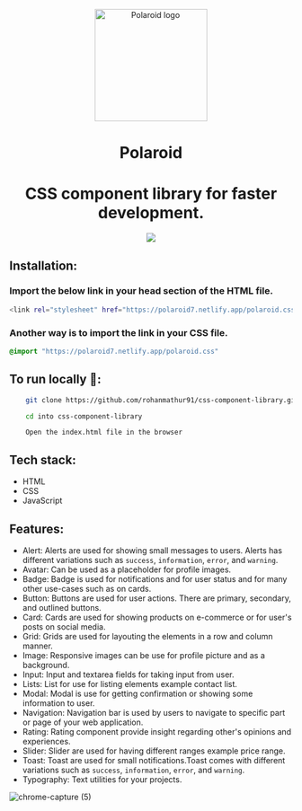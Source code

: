 <p align="center">
    <img width="200" height="200" src="https://user-images.githubusercontent.com/61556757/154894674-533890f1-b834-4332-af24-7f1d82d54ddf.svg" alt="Polaroid logo">
</p>
<h1 align="center">Polaroid</h1>

<h1 align="center">CSS component library for faster development.</h1>

<p align="center">
  <img src="https://api.netlify.com/api/v1/badges/17b53658-ec99-4ef9-843a-756f93ccf7c1/deploy-status">
</p>

## Installation:

### Import the below link in your head section of the HTML file.
```bash
<link rel="stylesheet" href="https://polaroid7.netlify.app/polaroid.css"/>
```

### Another way is to import the link in your CSS file.
```css
@import "https://polaroid7.netlify.app/polaroid.css"
```

## To run locally 🚀:

```sh
    git clone https://github.com/rohanmathur91/css-component-library.git
```
```sh
    cd into css-component-library
```
```
    Open the index.html file in the browser
```
    
## Tech stack:
 - HTML
 - CSS
 - JavaScript
    

## Features:

- Alert: Alerts are used for showing small messages to users. Alerts has different variations such as `success`, `information`, `error`, and `warning`.
- Avatar: Can be used as a placeholder for profile images.
- Badge: Badge is used for notifications and for user status and for many other use-cases such as on cards.
- Button: Buttons are used for user actions. There are primary, secondary, and outlined buttons.
- Card: Cards are used for showing products on e-commerce or for user's posts on social media. 
- Grid: Grids are used for layouting the elements in a row and column manner.
- Image: Responsive images can be use for profile picture and as a background.
- Input: Input and textarea fields for taking input from user.
- Lists: List for use for listing elements example contact list.
- Modal: Modal is use for getting confirmation or showing some information to user.
- Navigation: Navigation bar is used by users to navigate to specific part or page of your web application.
- Rating: Rating component provide insight regarding other's opinions and experiences.
- Slider: Slider are used for having different ranges example price range.
- Toast: Toast are used for small notifications.Toast comes with different variations such as `success`, `information`, `error`, and `warning`.
- Typography: Text utilities for your projects.

![chrome-capture (5)](https://user-images.githubusercontent.com/61556757/154896241-36b380a4-051f-4ab4-b4c6-283bde270bfe.gif)

